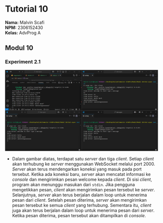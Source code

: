 # Tutorial 10
**Nama:**   Malvin Scafi<br>
**NPM:**    2306152430<br>
**Kelas:**  AdvProg A<br>

## Modul 10
### Experiment 2.1
![Gambar Eksperimen 2.1](OriCode.png)
- Dalam gambar diatas, terdapat satu *server* dan tiga *client*. Setiap *client* akan terhubung ke *server* menggunakan WebSocket melalui port 2000. *Server* akan terus mendengarkan koneksi yang masuk pada port tersebut. Ketika ada koneksi baru, *server* akan mencatat informasi ke *console* dan mengirimkan pesan welcome kepada *client*. Di sisi *client*, program akan menunggu masukan dari `stdin`. Jika pengguna mengetikkan pesan, *client* akan mengirimkan pesan tersebut ke *server*. Selanjutnya, *server* akan terus berjalan dalam loop untuk menerima pesan dari *client*. Setelah pesan diterima, *server* akan mengirimkan pesan tersebut ke semua *client* yang terhubung. Sementara itu, *client* juga akan terus berjalan dalam loop untuk menerima pesan dari *server*. Ketika pesan diterima, pesan tersebut akan ditampilkan di *console*.